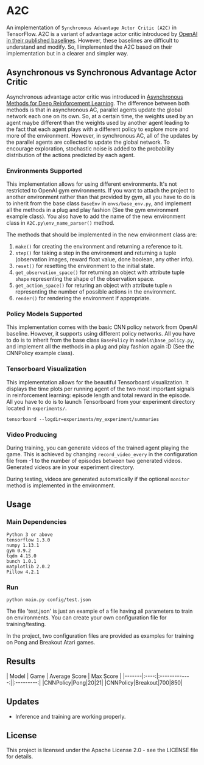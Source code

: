 # A2C
An implementation of `Synchronous Advantage Actor Critic (A2C)` in TensorFlow. A2C is a variant of advantage actor critic introduced by [OpenAI in their published baselines](https://github.com/openai/baselines). However, these baselines are difficult to understand and modify. So, I implemented the A2C based on their implementation but in a clearer and simpler way.


## Asynchronous vs Synchronous Advantage Actor Critic
Asynchronous advantage actor critic was introduced in [Asynchronous Methods for Deep Reinforcement Learning](https://arxiv.org/pdf/1602.01783.pdf). The difference between both methods is that in asynchronous AC, parallel agents update the global network each one on its own. So, at a certain time, the weights used by an agent maybe different than the weights used by another agent leading to the fact that each agent plays with a different policy to explore more and more of the environment. However, in synchronous AC, all of the updates by the parallel agents are collected to update the global network. To encourage exploration, stochastic noise is added to the probability distribution of the actions predicted by each agent.

### Environments Supported
This implementation allows for using different environments. It's not restricted to OpenAI gym environments. If you want to attach the project to another environment rather than that provided by gym, all you have to do is to inherit from the base class `BaseEnv` in `envs/base_env.py`, and implement all the methods in a plug and play fashion (See the gym environment example class). You also have to add the name of the new environment class in `A2C.py\env_name_parser()` method.

The methods that should be implemented in the new environment class are: 
1. `make()` for creating the environment and returning a reference to it.
2. `step()` for taking a step in the environment and returning a tuple (observation images, reward float value, done boolean, any other info).
3. `reset()` for resetting the environment to the initial state.
4. `get_observation_space()` for returning an object with attribute tuple `shape` representing the shape of the observation space.
5. `get_action_space()` for returing an object with attribute tuple `n` representing the number of possible actions in the environment.
6. `render()` for rendering the environment if appropriate.

### Policy Models Supported
This implementation comes with the basic CNN policy network from OpenAI baseline. However, it supports using different policy networks. All you have to do is to inherit from the base class `BasePolicy` in `models\base_policy.py`, and implement all the methods in a plug and play fashion again :D (See the CNNPolicy example class).

### Tensorboard Visualization
This implementation allows for the beautiful Tensorboard visualization. It displays the time plots per running agent of the two most important signals in reinforcement learning: episode length and total reward in the episode. All you have to do is to launch Tensorboard from your experiment directory located in `experiments/`.
```
tensorboard --logdir=experiments/my_experiment/summaries
```
### Video Producing
During training, you can generate videos of the trained agent playing the game. This is achieved by changing `record_video_every` in the configuration file from -1 to the number of episodes between two generated videos. Generated videos are in your experiment directory.

During testing, videos are generated automatically if the optional `monitor` method is implemented in the environment.

## Usage
### Main Dependencies
 ```
 Python 3 or above
 tensorflow 1.3.0
 numpy 1.13.1
 gym 0.9.2
 tqdm 4.15.0
 bunch 1.0.1
 matplotlib 2.0.2
 Pillow 4.2.1
 ```
### Run
```
python main.py config/test.json
```
The file 'test.json' is just an example of a file having all parameters to train on environments. You can create your own configuration file for training/testing.

In the project, two configuration files are provided as examples for training on Pong and Breakout Atari games.

## Results

| Model | Game | Average Score | Max Score |
|-------|:----:|:-------------:||:---------:|
|CNNPolicy|Pong|20|21|
|CNNPolicy|Breakout|700|850|

## Updates
* Inference and training are working properly.

## License
This project is licensed under the Apache License 2.0 - see the LICENSE file for details.
